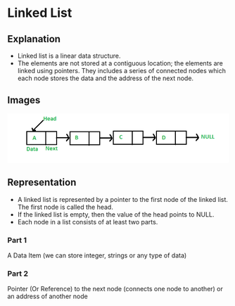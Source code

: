 # Linked List

## Explanation
* Linked list is a linear data structure.
* The elements are not stored at a contiguous location; the elements are linked using pointers.
They includes a series of connected nodes which each node stores the data and the address of the next node.

## Images

![Linked List](./assets/linked_list_image.png)

## Representation
* A linked list is represented by a pointer to the first node of the linked list. The first node is called the head.
* If the linked list is empty, then the value of the head points to NULL.
* Each node in a list consists of at least two parts.

### Part 1
A Data Item (we can store integer, strings or any type of data)

### Part 2
Pointer (Or Reference) to the next node (connects one node to another) or an address of another node


